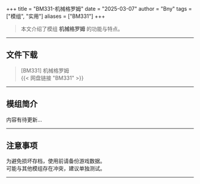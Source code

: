 +++
title = "BM331-机械格罗姆"
date = "2025-03-07"
author = "Bny"
tags = ["模组", "实用"]
aliases = ["BM331"]
+++

> 本文介绍了模组 **机械格罗姆** 的功能与特点。

---

## 文件下载

> [BM331] 机械格罗姆  
{{< 网盘链接 "BM331" >}}  

---

## 模组简介

>  
内容有待更新...  

---

## 注意事项

>  
为避免损坏存档，使用前请备份游戏数据。  
可能与其他模组存在冲突，建议单独测试。  

---


